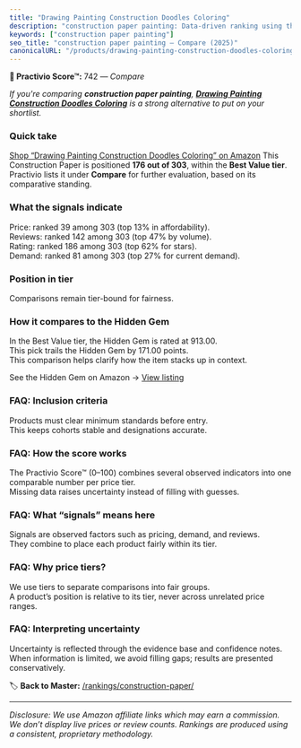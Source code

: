 ```yaml
---
title: "Drawing Painting Construction Doodles Coloring"
description: "construction paper painting: Data-driven ranking using the Practivio Score™. Positioned by quality, value, demand, findability, momentum."
keywords: ["construction paper painting"]
seo_title: "construction paper painting — Compare (2025)"
canonicalURL: "/products/drawing-painting-construction-doodles-coloring-B0DR8TKJNT/"
---
```


**🛒 Practivio Score™:** 742 — _Compare_


*If you're comparing **construction paper painting**, **[Drawing Painting Construction Doodles Coloring](https://www.amazon.com/dp/B0DR8TKJNT?tag=practivio-20)** is a strong alternative to put on your shortlist.*
### Quick take
[Shop “Drawing Painting Construction Doodles Coloring” on Amazon](https://www.amazon.com/dp/B0DR8TKJNT?tag=practivio-20)
This Construction Paper is positioned **176 out of 303**, within the **Best Value tier**.  
Practivio lists it under **Compare** for further evaluation, based on its comparative standing.

### What the signals indicate
Price: ranked 39 among 303 (top 13% in affordability).  
Reviews: ranked 142 among 303 (top 47% by volume).  
Rating: ranked 186 among 303 (top 62% for stars).  
Demand: ranked 81 among 303 (top 27% for current demand).

### Position in tier
Comparisons remain tier-bound for fairness.

### How it compares to the Hidden Gem
In the Best Value tier, the Hidden Gem is rated at 913.00.  
This pick trails the Hidden Gem by 171.00 points.  
This comparison helps clarify how the item stacks up in context.  

See the Hidden Gem on Amazon → [View listing](https://www.amazon.com/dp/B01LX0UJBN?tag=practivio-20)

### FAQ: Inclusion criteria
Products must clear minimum standards before entry.  
This keeps cohorts stable and designations accurate.

### FAQ: How the score works
The Practivio Score™ (0–100) combines several observed indicators into one comparable number per price tier.  
Missing data raises uncertainty instead of filling with guesses.

### FAQ: What “signals” means here
Signals are observed factors such as pricing, demand, and reviews.  
They combine to place each product fairly within its tier.

### FAQ: Why price tiers?
We use tiers to separate comparisons into fair groups.  
A product’s position is relative to its tier, never across unrelated price ranges.

### FAQ: Interpreting uncertainty
Uncertainty is reflected through the evidence base and confidence notes.  
When information is limited, we avoid filling gaps; results are presented conservatively.

<!-- Missing template for Compare/CompareWithinPriceClass -->


🏷️ **Back to Master:** [/rankings/construction-paper/](/rankings/construction-paper/)

---
_Disclosure: We use Amazon affiliate links which may earn a commission. We don’t display live prices or review counts. Rankings are produced using a consistent, proprietary methodology._
